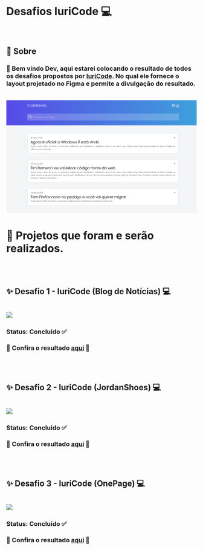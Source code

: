 <br>

# Desafios IuriCode 💻

<br>

## 📌 Sobre

### 🥇 Bem vindo Dev, aqui estarei colocando o resultado de todos os desafios propostos por <a href="https://www.linkedin.com/in/iuricode/" target="_blank">IuriCode</a>. No qual ele fornece o layout projetado no Figma e permite a divulgação do resultado.

<br>

<img src= " projetosProntos/desafio1/blog.png">

<br>

# 🎯 Projetos que foram e serão realizados. 

<br>
<br>

## ✨ Desafio 1 - IuriCode (Blog de Notícias) 💻
<br>
<img src="./desafio-01/assets/design/codelandia.jpg">

### Status: Concluído ✅
### 🧐 Confira o resultado <a href="https://codelandia-blog-torrico.netlify.app" target="_blank">aqui</a> 🧐

<br>
<br>

## ✨ Desafio 2 - IuriCode (JordanShoes) 💻
<br>
<img src="./desafio-02/assets/design/jordanshoes.jpg">

### Status: Concluído ✅
### 🧐 Confira o resultado <a href="https://jordanshoes-torrico.netlify.app" target="_blank">aqui</a> 🧐

<br>
<br>

## ✨ Desafio 3 - IuriCode (OnePage) 💻
<br>
<img src="./desafio-03/assets/design/onepage.jpg">

### Status: Concluído ✅
### 🧐 Confira o resultado <a href="https://one-page-torrico.netlify.app" target="_blank">aqui</a> 🧐

<br>
<br>
